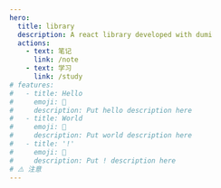 ```yaml
---
hero:
  title: library
  description: A react library developed with dumi
  actions:
    - text: 笔记
      link: /note
    - text: 学习
      link: /study
# features:
#   - title: Hello
#     emoji: 💎
#     description: Put hello description here
#   - title: World
#     emoji: 🌈
#     description: Put world description here
#   - title: '!'
#     emoji: 🚀
#     description: Put ! description here
# ⚠️ 注意
---
```

